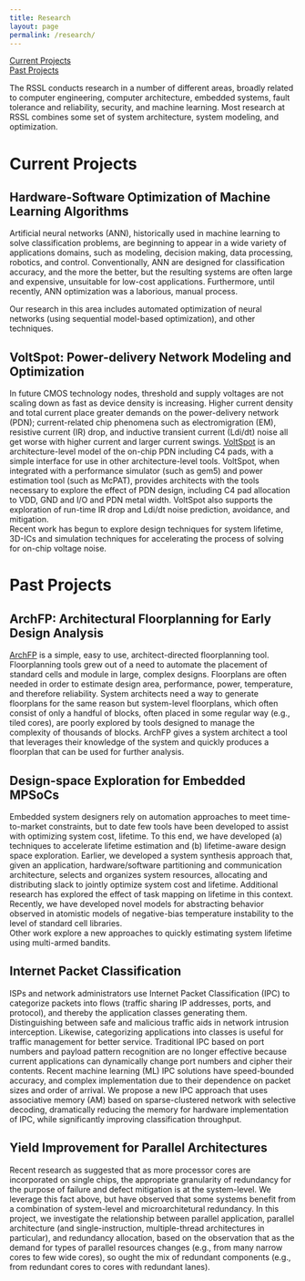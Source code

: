 ```yaml
---
title: Research
layout: page
permalink: /research/
---
```


[Current Projects](#current) <br> [Past Projects](#past)

The RSSL conducts research in a number of different areas, broadly related to computer engineering, computer architecture, embedded systems, fault tolerance and reliability, security, and machine learning. 
Most research at RSSL combines some set of system architecture, system modeling, and optimization.

<a name="current"></a>
# Current Projects

## Hardware-Software Optimization of Machine Learning Algorithms

Artificial neural networks (ANN), historically used in machine learning to solve classification problems, are beginning to appear in a wide variety of applications domains, such as modeling, decision making, data processing, robotics, and control. 
Conventionally, ANN are designed for classification accuracy, and the more the better, but the resulting systems are often large and expensive, unsuitable for low-cost applications.
Furthermore, until recently, ANN optimization was a laborious, manual process.

Our research in this area includes automated optimization of neural networks (using sequential model-based optimization), and other techniques. 

## VoltSpot: Power-delivery Network Modeling and Optimization

In future CMOS technology nodes, threshold and supply voltages are not scaling down as fast as device density is increasing.
Higher current density and total current place greater demands on the power-delivery network (PDN); current-related chip phenomena such as electromigration (EM), resistive current (IR) drop, and inductive transient current (Ldi/dt) noise all get worse with higher current and larger current swings.
[VoltSpot](http://lava.cs.virginia.edu/VoltSpot/) is an architecture-level model of the on-chip PDN including C4 pads, with a simple interface for use in other architecture-level tools. 
VoltSpot, when integrated with a performance simulator (such as gem5) and power estimation tool (such as McPAT), provides architects with the tools necessary to explore the effect of PDN design, including C4 pad allocation to VDD, GND and I/O and PDN metal width. 
VoltSpot also supports the exploration of run-time IR drop and Ldi/dt noise prediction, avoidance, and mitigation.  
Recent work has begun to explore design techniques for system lifetime, 3D-ICs and simulation techniques for accelerating the process of solving for on-chip voltage noise.

<a name="past"></a>
# Past Projects

## ArchFP: Architectural Floorplanning for Early Design Analysis

[ArchFP](http://lava.cs.virginia.edu/archfp/index.htm) is a simple, easy to use, architect-directed floorplanning tool. Floorplanning tools grew out of a need to automate the placement of standard cells and module in large, complex designs. 
Floorplans are often needed in order to estimate design area, performance, power, temperature, and therefore reliability. 
System architects need a way to generate floorplans for the same reason but system-level floorplans, which often consist of only a handful of blocks, often placed in some regular way (e.g., tiled cores), are poorly explored by tools designed to manage the complexity of thousands of blocks. 
ArchFP gives a system architect a tool that leverages their knowledge of the system and quickly produces a floorplan that can be used for further analysis.

## Design-space Exploration for Embedded MPSoCs

Embedded system designers rely on automation approaches to meet time-to-market constraints, but to date few tools have been developed to assist with optimizing system cost, lifetime. 
To this end, we have developed (a) techniques to accelerate lifetime estimation and (b) lifetime-aware design space exploration. 
Earlier, we developed a system synthesis approach that, given an application, hardware/software partitioning and communication architecture, selects and organizes system resources, allocating and distributing slack to jointly optimize system cost and lifetime. 
Additional research has explored the effect of task mapping on lifetime in this context. 
Recently, we have developed novel models for abstracting behavior observed in atomistic models of negative-bias temperature instability to the level of standard cell libraries.  
Other work explore a new approaches to quickly estimating system lifetime using multi-armed bandits.

## Internet Packet Classification

ISPs and network administrators use Internet Packet Classification (IPC) to categorize packets into flows (traffic sharing IP addresses, ports, and protocol), and thereby the application classes generating them. Distinguishing between safe and malicious traffic aids in network intrusion interception. 
Likewise, categorizing applications into classes is useful for traffic management for better service. 
Traditional IPC based on port numbers and payload pattern recognition are no longer effective because current applications can dynamically change port numbers and cipher their contents. 
Recent machine learning (ML) IPC solutions have speed-bounded accuracy, and complex implementation due to their dependence on packet sizes and order of arrival. 
We propose a new IPC approach that uses associative memory (AM) based on sparse-clustered network with selective decoding, dramatically reducing the memory for hardware implementation of IPC, while significantly improving classification throughput.

## Yield Improvement for Parallel Architectures

Recent research as suggested that as more processor cores are incorporated on single chips, the appropriate granularity of redundancy for the purpose of failure and defect mitigation is at the system-level. 
We leverage this fact above, but have observed that some systems benefit from a combination of system-level and microarchitetural redundancy. 
In this project, we investigate the relationship between parallel application, parallel architecture (and single-instruction, multiple-thread architectures in particular), and redundancy allocation, based on the observation that as the demand for types of parallel resources changes (e.g., from many narrow cores to few wide cores), so ought the mix of redundant components (e.g., from redundant cores to cores with redundant lanes).

